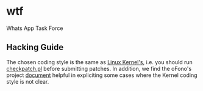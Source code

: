 wtf
===

Whats App Task Force

Hacking Guide
-------------

The chosen coding style is the same as [Linux Kernel's](http://git.kernel.org/?p=linux/kernel/git/torvalds/linux.git;a=blob_plain;f=Documentation/CodingStyle;hb=HEAD),
i.e. you should run [checkpatch.pl](http://git.kernel.org/?p=linux/kernel/git/torvalds/linux.git;a=blob_plain;f=scripts/checkpatch.pl;hb=HEAD) before submitting patches.
In addition, we find the oFono's project [document](http://git.kernel.org/?p=network/ofono/ofono.git;a=blob_plain;f=doc/coding-style.txt;hb=HEAD)
helpful in expliciting some cases where the Kernel coding style is not clear.
